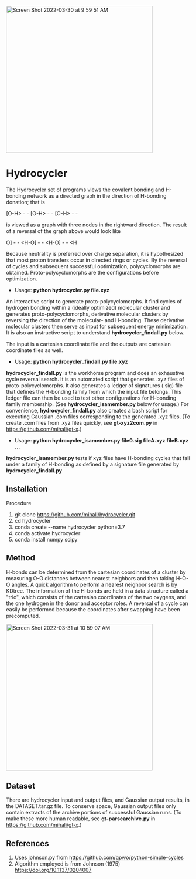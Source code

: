 <img width="400" alt="Screen Shot 2022-03-30 at 9 59 51 AM" src="https://user-images.githubusercontent.com/10854556/161368022-17f12de8-4c98-483b-9340-e24c68c5e86b.png">

# Hydrocycler

The Hydrocycler set of programs views the covalent bonding and H-bonding network as a directed graph in the direction of H-bonding donation; that is 

 \[O-H> - - \[O-H> - - \[O-H> - - 

is viewed as a graph with three nodes in the rightward direction.  The result of a reversal of the graph above would look like

 O] - - <H-O] - - <H-O] - - <H 

Because neutrality is preferred over charge separation, it is hypothesized that most proton transfers occur in directed rings or cycles. By the reversal of cycles and subsequent successful optimization, polycyclomorphs are obtained. Proto-polycyclomorphs are the configurations before optimization.                              

* Usage: **python hydrocycler.py file.xyz**

An interactive script to generate proto-polycyclomorphs. It find cycles of hydrogen bonding within a (ideally optimized) molecular cluster and generates proto-polycyclomorphs, derivative molecular clusters by reversing the direction of the molecular- and H-bonding. These derivative molecular clusters then serve as input for subsequent energy minimization. It is also an instructive script to understand **hydrocycler_findall.py** below.

The input is a cartesian coordinate file and the outputs are cartesian coordinate files as well.   
      
* Usage: **python hydrocycler_findall.py file.xyz**                               
                               
**hydrocycler_findall.py** is the workhorse program and does an exhaustive cycle reversal search. It is an automated script that generates .xyz files of proto-polycyclomorphs. It also generates a ledger of signatures (.sig) file that defines the H-bonding family from which the input file belongs. This ledger file can then be used to test other configurations for H-bonding family membership. (See **hydrocycler_isamember.py** below for usage.) For convenience, **hydrocycler_findall.py** also creates a bash script for executing Gaussian .com files corresponding to the generated .xyz files. (To create .com files from .xyz files quickly, see **gt-xyz2com.py** in https://github.com/mihali/gt-x.)

                         
* Usage: **python hydrocycler_isamember.py file0.sig fileA.xyz fileB.xyz ...**
                               
**hydrocycler_isamember.py** tests if xyz files have H-bonding cycles that fall under a family of H-bonding as defined by a signature file generated by **hydrocycler_findall.py**                            
                                                                                        
## Installation

Procedure 
1. git clone https://github.com/mihali/hydrocycler.git 
2. cd hydrocycler
3. conda create --name hydrocycler python=3.7 
4. conda activate hydrocycler
5. conda install numpy scipy

## Method

H-bonds can be determined from the cartesian coordinates of a cluster by measuring O-O distances between nearest neighbors and then taking H-O-O angles. A quick algorithm to perform a nearest neighbor search is by KDtree. The information of the H-bonds are held in a data structure called a "trio", which consists of the cartesian coordinates of the two oxygens, and the one hydrogen in the donor and acceptor roles. A reversal of a cycle can easily be performed because the coordinates after swapping have been precomputed.
                               
<img width="400" alt="Screen Shot 2022-03-31 at 10 59 07 AM" src="https://user-images.githubusercontent.com/10854556/161396405-5fb370f5-307f-4430-8e63-5c5a25d56633.png">

## Dataset

There are hydrocycler input and output files, and Gaussian output results, in the DATASET.tar.gz file. To conserve space, Gaussian output files only contain extracts of the archive portions of successful Gaussian runs. (To make these more human readable, see **gt-parsearchive.py** in https://github.com/mihali/gt-x.)

## References

1. Uses johnson.py from https://github.com/qpwo/python-simple-cycles
2. Algorithm employed is from Johnson (1975) https://doi.org/10.1137/0204007


  
